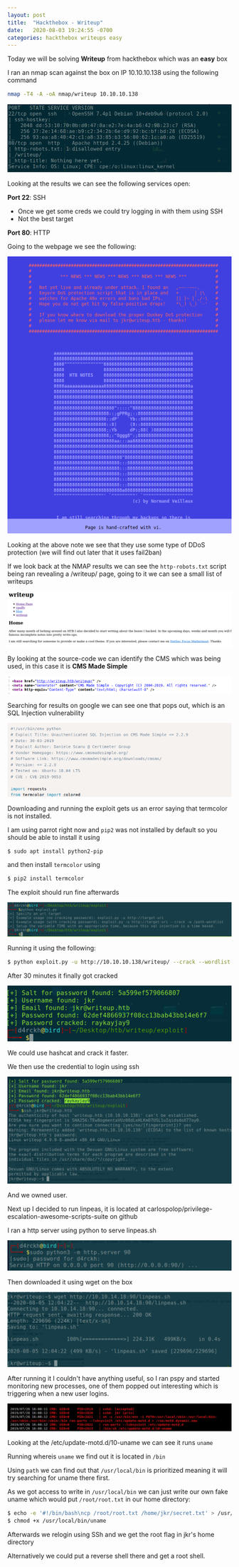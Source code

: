 ```yaml
---
layout: post
title:  "Hackthebox - Writeup"
date:   2020-08-03 19:24:55 -0700
categories: hackthebox writeups easy
---
```


Today we will be solving **Writeup** from hackthebox which was an **easy** box

I ran an nmap scan against the box on IP 10.10.10.138 using the following command

```bash
nmap -T4 -A -oA nmap/writeup 10.10.10.138
```

![image](/assets/images/htb_writeup_ports.png)

Looking at the results we can see the following services open:

**Port 22**: SSH
- Once we get some creds we could try logging in with them using SSH
- Not the best target

**Port 80**: HTTP 

Going to the webpage we see the following:

![image](/assets/images/htb_writeup_webpage.png)

Looking at the above note we see that they use some type of DDoS protection (we will find out later that it uses fail2ban)

If we look back at the NMAP results we can see the `http-robots.txt` script being ran revealing a /writeup/ page, going to it we can see a small list of writeups

![image](/assets/images/htb_writeup_webpage_writeups.png)

By looking at the source-code we can identify the CMS which was being used, in this case it is **CMS Made Simple**

![image](/assets/images/htb_writeup_cms.png)

Searching for results on google we can see one that pops out, which is an SQL Injection vulnerability 

![image](/assets/images/htb_writeup_vuln.png)

Downloading and running the exploit gets us an error saying that termcolor is not installed.

I am using parrot right now and `pip2` was not installed by default so you should be able to install it using 

```bash
$ sudo apt install python2-pip
```

and then install `termcolor` using

```bash
$ pip2 install termcolor
```

The exploit should run fine afterwards

![image](/assets/images/htb_writeup_exploit.png)

Running it using the following:

```bash
$ python exploit.py -u http://10.10.10.138/writeup/ --crack --wordlist path/to/rockyou.txt
```

After 30 minutes it finally got cracked

![image](/assets/images/htb_writeup_exploit_res.png)

We could use hashcat and crack it faster.

We then use the credential to login using ssh

![image](/assets/images/htb_writeup_ssh.png)

And we owned user.

Next up I decided to run linpeas, it is located at carlospolop/privilege-escalation-awesome-scripts-suite on github

I ran a http server using python to serve linpeas.sh

![image](/assets/images/htb_writeup_serve.png)

Then downloaded it using wget on the box

![image](/assets/images/htb_writeup_wget.png)

After running it I couldn't have anything useful, so I ran pspy and started monitoring new processes, one of them popped out interesting which is triggering when a new user logins.

![image](/assets/images/htb_writeup_pspy.png)

Looking at the /etc/update-motd.d/10-uname we can see it runs `uname`

Running whereis `uname` we find out it is located in `/bin`

Using `path` we can find out that `/usr/local/bin` is prioritized meaning it will try searching for uname there first.

As we got access to write in `/usr/local/bin` we can just write our own fake uname which would put `/root/root.txt` in our home directory:

```bash
$ echo -e '#!/bin/bash\ncp /root/root.txt /home/jkr/secret.txt' > /usr/local/bin/uname
$ chmod +x /usr/local/bin/uname
```

Afterwards we relogin using SSh and we get the root flag in jkr's home directory

Alternatively we could put a reverse shell there and get a root shell.